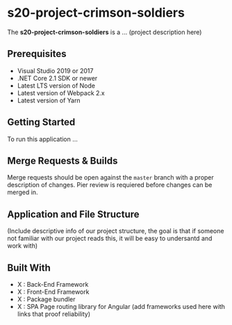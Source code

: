 # s20-project-crimson-soldiers
The **s20-project-crimson-soldiers** is a ... (project description here)

## Prerequisites

* Visual Studio 2019 or 2017
* .NET Core 2.1 SDK or newer
* Latest LTS version of Node
* Latest version of Webpack 2.x
* Latest version of Yarn

## Getting Started

To run this application ... 

## Merge Requests & Builds

Merge requests should be open against the `master` branch with a proper description of changes. Pier review is requiered before changes can be merged in.

## Application and File Structure

(Include descriptive info of our project structure, the goal is that if someone not familiar with our project reads this, it will be easy to undersantd and work with)

## Built With
- X : Back-End Framework
- X : Front-End Framework
- X : Package bundler
- X : SPA Page routing library for Angular
(add frameworks used here with links that proof reliability)

